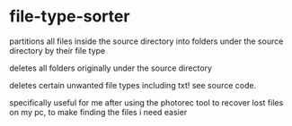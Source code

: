 # file-type-sorter

partitions all files inside the source directory into folders under the source directory by their file type

deletes all folders originally under the source directory

deletes certain unwanted file types including txt! see source code.

specifically useful for me after using the photorec tool to recover lost files on my pc, to make finding the files i need easier
